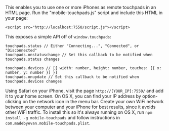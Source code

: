 This enables you to use one or more iPhones as remote touchpads in an HTML page. Run the "mobile-touchpads.js" script and include this HTML in your page:

    <script src="http://localhost:7550/script.js"></script>

This exposes a simple API off of `window.touchpads`:

    touchpads.status // Either "Connecting...", "Connected", or "Disconnected"
    touchpads.onstatuschange // Set this callback to be notified when touchpads.status changes

    touchpads.devices // [{ width: number, height: number, touches: [{ x: number, y: number }] }]
    touchpads.onupdate // Set this callback to be notified when touchpads.devices changes

Using Safari on your iPhone, visit the page `http://[YOUR_IP]:7550/` and add it to your home screen. On OS X, you can find your IP address by option-clicking on the network icon in the menu bar.
Create your own WiFi network between your computer and your iPhone for best results, since it avoids other WiFi traffic. To install this so it's always running on OS X, run `npm install -g mobile-touchpads` and follow instructions in `com.madebyevan.mobile-touchpads.plist`.
